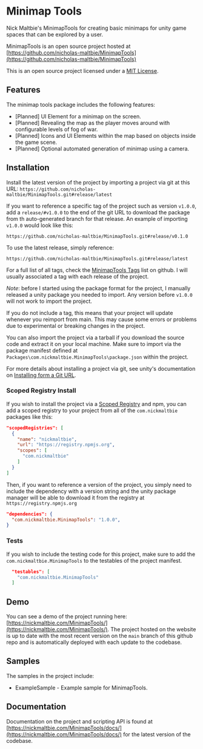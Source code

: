 # Minimap Tools

Nick Maltbie's MinimapTools for creating basic minimaps for unity game
spaces that can be explored by a user.

MinimapTools is an open source project hosted at
[https://github.com/nicholas-maltbie/MinimapTools](https://github.com/nicholas-maltbie/MinimapTools)

This is an open source project licensed under a [MIT License](LICENSE.txt).

## Features

The minimap tools package includes the following features:

* \[Planned\] UI Element for a minimap on the screen.
* \[Planned\] Revealing the map as the player moves around with configurable
  levels of fog of war.
* \[Planned\] Icons and UI Elements within the map based on objects inside
  the game scene.
* \[Planned\] Optional automated generation of minimap using a camera.

## Installation

Install the latest version of the project by importing a project via git
at this URL:
`https://github.com/nicholas-maltbie/MinimapTools.git#release/latest`

If you want to reference a specific tag of the project such as version `v1.0.0`,
add a `release/#v1.0.0` to the end of the git URL to download the package
from th auto-generated branch for that release. An example of importing `v1.0.0`
would look like this:

```text
https://github.com/nicholas-maltbie/MinimapTools.git#release/v0.1.0
```

To use the latest release, simply reference:

```text
https://github.com/nicholas-maltbie/MinimapTools.git#release/latest
```

For a full list of all tags, check the [MinimapTools Tags](https://github.com/nicholas-maltbie/MinimapTools/tags)
list on github. I will usually associated a tag with each release of the project.

_Note_: before I started using the package format for the project, I manually
released a unity package you needed to import. Any version before `v1.0.0`
will not work to import the project.

If you do not include a tag, this means that your project will update whenever
you reimport from main. This may cause some errors or problems due to
experimental or breaking changes in the project.

You can also import the project via a tarball if you download the source
code and extract it on your local machine. Make sure to import
via the package manifest defined at `Packages\com.nickmaltbie.MinimapTools\package.json`
within the project.

For more details about installing a project via git, see unity's documentation
on [Installing form a Git URL](https://docs.unity3d.com/Manual/upm-ui-giturl.html#:~:text=%20Select%20Add%20package%20from%20git%20URL%20from,repository%20directly%20rather%20than%20from%20a%20package%20registry.).

### Scoped Registry Install

If you wish to install the project via a
[Scoped Registry](https://docs.unity3d.com/Manual/upm-scoped.html)
and npm, you can add a scoped registry to your project from all of the
`com.nickmaltbie` packages like this:

```json
"scopedRegistries": [
  {
    "name": "nickmaltbie",
    "url": "https://registry.npmjs.org",
    "scopes": [
      "com.nickmaltbie"
    ]
  }
]
```

Then, if you want to reference a version of the project, you simply
need to include the dependency with a version string and the unity package
manager will be able to download it from the registry at
`https://registry.npmjs.org`

```json
"dependencies": {
  "com.nickmaltbie.MinimapTools": "1.0.0",
}
```

### Tests

If you wish to include the testing code for this project, make sure to add
the `com.nickmaltbie.MinimapTools` to the testables
of the project manifest.

```json
  "testables": [
    "com.nickmaltbie.MinimapTools"
  ]
```

## Demo

You can see a demo of the project running here:
[https://nickmaltbie.com/MinimapTools/](https://nickmaltbie.com/MinimapTools/).
The project hosted on the website is up to date with the most recent
version on the `main` branch of this github repo
and is automatically deployed with each update to the codebase.

## Samples

The samples in the project include:
* ExampleSample - Example sample for MinimapTools.

## Documentation

Documentation on the project and scripting API is found at
[https://nickmaltbie.com/MinimapTools/docs/](https://nickmaltbie.com/MinimapTools/docs/)
for the latest version of the codebase.
